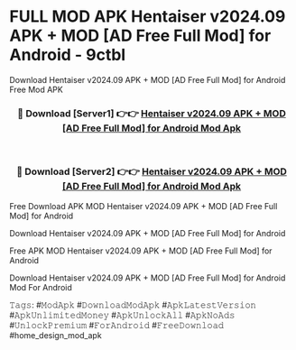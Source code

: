 # FULL MOD APK Hentaiser v2024.09 APK + MOD [AD Free Full Mod] for Android - 9ctbl
Download Hentaiser v2024.09 APK + MOD [AD Free Full Mod] for Android Free Mod APK

<div align="center">
<h3>🔴 Download [Server1] 👉👉 <a href="https://apk-comot.site?title=Hentaiser_v2024.09_APK_+_MOD_[AD_Free_Full_Mod]_for_Android">Hentaiser v2024.09 APK + MOD [AD Free Full Mod] for Android Mod Apk</a></h3><br>

<h3>🔴 Download [Server2] 👉👉 <a href="https://apk-comot.site?title=Hentaiser_v2024.09_APK_+_MOD_[AD_Free_Full_Mod]_for_Android">Hentaiser v2024.09 APK + MOD [AD Free Full Mod] for Android Mod Apk</a></h3>
</div>


Free Download APK MOD Hentaiser v2024.09 APK + MOD [AD Free Full Mod] for Android

Download Hentaiser v2024.09 APK + MOD [AD Free Full Mod] for Android 

Free APK MOD Hentaiser v2024.09 APK + MOD [AD Free Full Mod] for Android 

Download Hentaiser v2024.09 APK + MOD [AD Free Full Mod] for Android Mod For Android

𝚃𝚊𝚐𝚜: #𝙼𝚘𝚍𝙰𝚙𝚔 #𝙳𝚘𝚠𝚗𝚕𝚘𝚊𝚍𝙼𝚘𝚍𝙰𝚙𝚔 #𝙰𝚙𝚔𝙻𝚊𝚝𝚎𝚜𝚝𝚅𝚎𝚛𝚜𝚒𝚘𝚗 #𝙰𝚙𝚔𝚄𝚗𝚕𝚒𝚖𝚒𝚝𝚎𝚍𝙼𝚘𝚗𝚎𝚢 #𝙰𝚙𝚔𝚄𝚗𝚕𝚘𝚌𝚔𝙰𝚕𝚕 #𝙰𝚙𝚔𝙽𝚘𝙰𝚍𝚜 #𝚄𝚗𝚕𝚘𝚌𝚔𝙿𝚛𝚎𝚖𝚒𝚞𝚖 #𝙵𝚘𝚛𝙰𝚗𝚍𝚛𝚘𝚒𝚍 #𝙵𝚛𝚎𝚎𝙳𝚘𝚠𝚗𝚕𝚘𝚊𝚍 #home_design_mod_apk